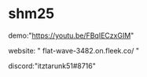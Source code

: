 # shm25
demo:"https://youtu.be/FBqIECzxGIM"


website: " flat-wave-3482.on.fleek.co/  "


discord:"itztarunk51#8716"
